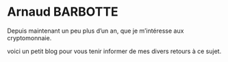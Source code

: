 # Arnaud BARBOTTE

Depuis maintenant un peu plus d’un an, que je m’intéresse aux cryptomonnaie.

voici un petit blog pour vous tenir informer de mes divers retours à ce sujet.
<!--stackedit_data:
eyJoaXN0b3J5IjpbLTE1OTQyODM3MjJdfQ==
-->
